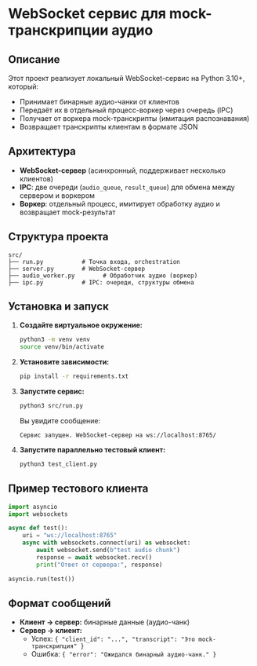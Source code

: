 # WebSocket сервис для mock-транскрипции аудио

## Описание

Этот проект реализует локальный WebSocket-сервис на Python 3.10+, который:
- Принимает бинарные аудио-чанки от клиентов
- Передаёт их в отдельный процесс-воркер через очередь (IPC)
- Получает от воркера mock-транскрипты (имитация распознавания)
- Возвращает транскрипты клиентам в формате JSON

## Архитектура

- **WebSocket-сервер** (асинхронный, поддерживает несколько клиентов)
- **IPC**: две очереди (`audio_queue`, `result_queue`) для обмена между сервером и воркером
- **Воркер**: отдельный процесс, имитирует обработку аудио и возвращает mock-результат

## Структура проекта

```
src/
├── run.py           # Точка входа, orchestration
├── server.py        # WebSocket-сервер
├── audio_worker.py        # Обработчик аудио (воркер)
├── ipc.py           # IPC: очереди, структуры обмена
```

## Установка и запуск

1. **Создайте виртуальное окружение:**
   ```bash
   python3 -m venv venv
   source venv/bin/activate
   ```
2. **Установите зависимости:**
   ```bash
   pip install -r requirements.txt
   ```
3. **Запустите сервис:**
   ```bash
   python3 src/run.py
   ```
   Вы увидите сообщение:
   ```
   Сервис запущен. WebSocket-сервер на ws://localhost:8765/
   ```

4. **Запустите параллельно тестовый клиент:**
    ```bash
    python3 test_client.py
    ```

## Пример тестового клиента

```python
import asyncio
import websockets

async def test():
    uri = "ws://localhost:8765"
    async with websockets.connect(uri) as websocket:
        await websocket.send(b"test audio chunk")
        response = await websocket.recv()
        print("Ответ от сервера:", response)

asyncio.run(test())
```

## Формат сообщений

- **Клиент → сервер:** бинарные данные (аудио-чанк)
- **Сервер → клиент:**
  - Успех: `{ "client_id": "...", "transcript": "Это mock-транскрипция" }`
  - Ошибка: `{ "error": "Ожидался бинарный аудио-чанк." }`

